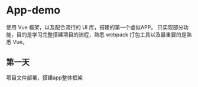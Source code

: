 App-demo
===

使用 Vue 框架，以及配合流行的 UI 库，搭建的第一个虚拟APP。
只实现部分功能，目的是学习完整搭建项目的流程，熟悉 webpack 打包工具以及最重要的是熟悉 Vue。

第一天
---
项目文件部署，搭建app整体框架
